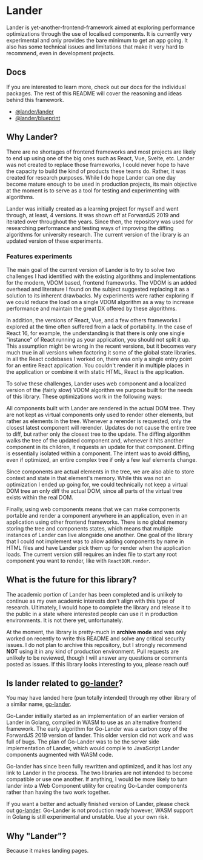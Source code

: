# Lander

Lander is yet-another-frontend-framework aimed at exploring performance optimizations through the use of localised 
components. It is currently very experimental and only provides the bare minimum to get an app going. It also has 
some technical issues and limitations that make it very hard to recommend, even in development projects.

## Docs

If you are interested to learn more, check out our docs for the individual packages. The rest of this README will 
cover the reasoning and ideas behind this framework.

- [@lander/lander](./packages/lander/docs/README.md)
- [@lander/blueprint](./packages/blueprint/docs/README.md)

## Why Lander?

There are no shortages of frontend frameworks and most projects are likely to end up using one of the big ones such 
as React, Vue, Svelte, etc. Lander was not created to replace those frameworks, I could never hope to have the 
capacity to build the kind of products these teams do. Rather, it was created for research purposes. While I do hope 
Lander can one day become mature enough to be used in production projects, its main objective at the moment is to 
serve as a tool for testing and experimenting with algorithms.

Lander was initially created as a learning project for myself and went through, at least, 4 versions. It was shown 
off at ForwardJS 2019 and iterated over throughout the years. Since then, the repository was used for researching 
performance and testing ways of improving the diffing algorithms for university research. The current version of the 
library is an updated version of these experiments.

### Features experiments

The main goal of the current version of Lander is to try to solve two challenges I had identified with the existing 
algorithms and implementations for the modern, VDOM based, frontend frameworks. The VDOM is an added overhead and 
literature I found on the subject suggested replacing it as a solution to its inherent drawbacks. My experiments 
were rather exploring if we could reduce the load on a single VDOM algorithm as a way to increase performance and 
maintain the great DX offered by these algorithms.

In addition, the versions of React, Vue, and a few others frameworks I explored at the time often suffered from a 
lack of portability. In the case of React 16, for example, the understanding is that there is only one single 
"instance" of React running as your application, you should not split it up. This assumption might be wrong in the 
recent versions, but it becomes very much true in all versions when factoring it some of the global state libraries. 
In all the React codebases I worked on, there was only a single entry point for an entire React application. You 
couldn't render it in multiple places in the application or combine it with static HTML, React is the application.

To solve these challenges, Lander uses web component and a localized version of the (fairly slow) VDOM algorithm we 
purpose built for the needs of this library. These optimizations work in the following ways:

All components built with Lander are rendered in the actual DOM tree. They are not kept as virtual components 
only used to render other elements, but rather as elements in the tree. Whenever a rerender is requested, only the
closest latest component will rerender. Updates do not cause the entire tree to diff, but rather only the closest 
tree to the update. The diffing algorithm walks the tree of the updated component and, whenever it hits another 
component in its children, it requests an update for that component. Diffing is essentially isolated within a 
component. The intent was to avoid diffing, even if optimized, an entire complex tree if only a few leaf elements
change. 

Since components are actual elements in the tree, we are also able to store context and state in that element's 
memory. While this was not an optimization I ended up going for, we could technically not keep a virtual DOM tree an 
only diff the actual DOM, since all parts of the virtual tree exists within the real DOM.

Finally, using web components means that we can make components portable and render a component anywhere in an 
application, even in an application using other frontend frameworks. There is no global memory storing the tree and 
components states, which means that multiple instances of Lander can live alongside one another. One goal of the library
that I could not implement was to allow adding components by name in HTML files and have Lander pick them up for 
render when the application loads. The current version still requires an index file to start any root component you 
want to render, like with `ReactDOM.render`.

## What is the future for this library?

The academic portion of Lander has been completed and is unlikely to continue as my own academic interests don't 
align with this type of research. Ultimately, I would hope to complete the library and release it to the public in a 
state where interested people can use it in production environments. It is not there yet, unfortunately.

At the moment, the library is pretty-much in **archive mode** and was only worked on recently to write this README and 
solve any critical security issues. I do not plan to archive this repository, but I strongly recommend **NOT** using 
it in any kind of production environment. Pull requests are unlikely to be reviewed, though I will answer any 
questions or comments posted as issues. If this library looks interesting to you, please reach out!

## Is lander related to [go-lander](https://github.com/Minivera/go-lander)?

You may have landed here (pun totally intended) through my other library of a similar name, [go-lander](https://github.com/Minivera/go-lander).

Go-Lander initially started as an implementation of an earlier version of Lander in Golang, compiled in WASM to use 
as an alternative frontend framework. The early algorithm for Go-Lander was a carbon copy of the ForwardJS 2019 version 
of lander. This older version did not work and was full of bugs. The plan of Go-Lander was to be the server side 
implementation of Lander, which would compile to JavaScript Lander components augmented with WASM code. 

Go-lander has since been fully rewritten and optimized, and it has lost any link to Lander in the process. The two 
libraries are not intended to become compatible or use one another. If anything, I would be more likely to turn 
lander into a Web Component utility for creating Go-Lander components rather than having the two work together.

If you want a better and actually finished version of Lander, please check out [go-lander](https://github.com/Minivera/go-lander).
Go-Lander is not production ready however, WASM support in Golang is still experimental and unstable. Use at your 
own risk.

## Why "Lander"?

Because it makes landing pages.